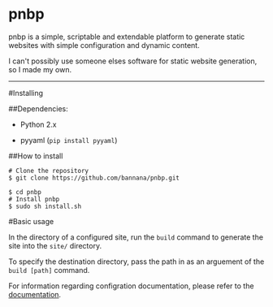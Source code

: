 pnbp
====

pnbp is a simple, scriptable and extendable platform to generate static websites with simple configuration and dynamic content.

I can't possibly use someone elses software for static website generation, so I made my own.

***

#Installing

##Dependencies:

* Python 2.x

* pyyaml (`pip install pyyaml`)

##How to install

    # Clone the repository
    $ git clone https://github.com/bannana/pnbp.git
  
    $ cd pnbp
    # Install pnbp
    $ sudo sh install.sh
  
#Basic usage

In the directory of a configured site, run the `build` command to generate the site into the `site/` directory.

To specify the destination directory, pass the path in as an arguement of the `build [path]` command.

For information regarding configration documentation, please refer to the [documentation](http://pnbp.nanner.co).
